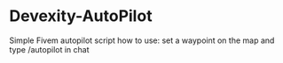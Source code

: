 # Devexity-AutoPilot
 Simple Fivem autopilot script
  how to use:
  set a waypoint on the map and type /autopilot in chat
  
  


  

 